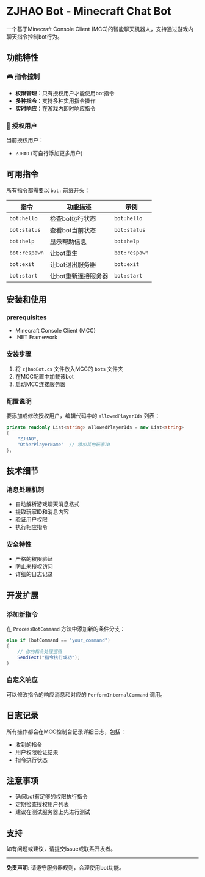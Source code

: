 # ZJHAO Bot - Minecraft Chat Bot

一个基于Minecraft Console Client (MCC)的智能聊天机器人，支持通过游戏内聊天指令控制bot行为。

## 功能特性

### 🎮 指令控制
- **权限管理**：只有授权用户才能使用bot指令
- **多种指令**：支持多种实用指令操作
- **实时响应**：在游戏内即时响应指令

### 🔐 授权用户
当前授权用户：
- `ZJHAO` (可自行添加更多用户)

## 可用指令

所有指令都需要以 `bot:` 前缀开头：

| 指令 | 功能描述 | 示例 |
|------|----------|------|
| `bot:hello` | 检查bot运行状态 | `bot:hello` |
| `bot:status` | 查看bot当前状态 | `bot:status` |
| `bot:help` | 显示帮助信息 | `bot:help` |
| `bot:respawn` | 让bot重生 | `bot:respawn` |
| `bot:exit` | 让bot退出服务器 | `bot:exit` |
| `bot:start` | 让bot重新连接服务器 | `bot:start` |

## 安装和使用

###  prerequisites
- Minecraft Console Client (MCC)
- .NET Framework

### 安装步骤
1. 将 `zjhaoBot.cs` 文件放入MCC的 `bots` 文件夹
2. 在MCC配置中加载该bot
3. 启动MCC连接服务器

### 配置说明
要添加或修改授权用户，编辑代码中的 `allowedPlayerIds` 列表：

```csharp
private readonly List<string> allowedPlayerIds = new List<string>
{
    "ZJHAO",
    "OtherPlayerName"  // 添加其他玩家ID
};
```

## 技术细节

### 消息处理机制
- 自动解析游戏聊天消息格式
- 提取玩家ID和消息内容
- 验证用户权限
- 执行相应指令

### 安全特性
- 严格的权限验证
- 防止未授权访问
- 详细的日志记录

## 开发扩展

### 添加新指令
在 `ProcessBotCommand` 方法中添加新的条件分支：

```csharp
else if (botCommand == "your_command")
{
    // 你的指令处理逻辑
    SendText("指令执行成功");
}
```

### 自定义响应
可以修改指令的响应消息和对应的 `PerformInternalCommand` 调用。

## 日志记录

所有操作都会在MCC控制台记录详细日志，包括：
- 收到的指令
- 用户权限验证结果
- 指令执行状态

## 注意事项

- 确保bot有足够的权限执行指令
- 定期检查授权用户列表
- 建议在测试服务器上先进行测试

## 支持

如有问题或建议，请提交Issue或联系开发者。

---

**免责声明**: 请遵守服务器规则，合理使用bot功能。
